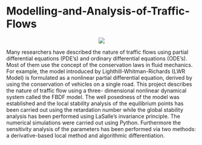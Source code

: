 # Modelling-and-Analysis-of-Traffic-Flows

<div id="header" align="center">
  <img src="https://media.giphy.com/media/Y349mkUUL76bwZHlJR/giphy.gif"/>
</div>

Many researchers have described the nature of traffic flows using partial differential
equations (PDE’s) and ordinary differential equations (ODE’s). Most of them use
the concept of the conservation laws in fluid mechanics. For example, the model
introduced by Lighthill-Whitman-Richards (LWR Model) is formulated as a nonlinear
partial differential equation, derived by using the conservation of vehicles on a single
road. This project describes the nature of traffic flow using a three-
dimensional nonlinear dynamical system called the FBDF model. 
The well posedness of the model was established and the local stability analysis of the
equilibrium points has been carried out using the retardation number while the
global stability analysis has been performed using LaSalle’s invariance principle.
The numerical simulations were carried out using Python. Furthermore
the sensitivity analysis of the parameters has been performed via two methods: a derivative-based local
method and algorithmic differentiation. 
